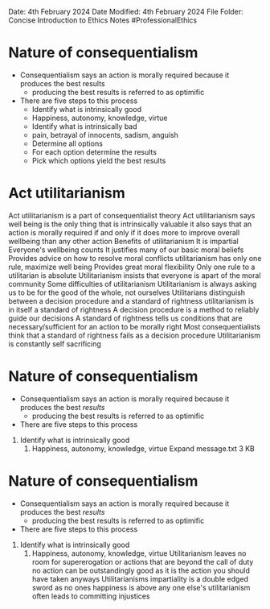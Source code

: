 Date: 4th February 2024
Date Modified: 4th February 2024
File Folder: Concise Introduction to Ethics Notes
#ProfessionalEthics

# Nature of consequentialism
- Consequentialism says an action is morally required because it produces the best results
	- producing the best results is referred to as optimific
- There are five steps to this process
	- Identify what is intrinsically good
	- Happiness, autonomy, knowledge, virtue
	- Identify what is intrinsically bad
	- pain, betrayal of innocents, sadism, anguish
	- Determine all options
	- For each option determine the results
	- Pick which options yield the best results
# Act utilitarianism
Act utilitarianism is a part of consequentialist theory
Act utilitarianism says well being is the only thing that is intrinsically valuable
it also says that an action is morally required if and only if it does more to improve overall wellbeing than any other action
Benefits of utilitarianism
It is impartial
Everyone's wellbeing counts
It justifies many of our basic moral beliefs
Provides advice on how to resolve moral conflicts 
utilitarianism has only one rule, maximize well being
Provides great moral flexibility
Only one rule to a utilitarian is absolute
Utilitarianism insists that everyone is apart of the moral community
Some difficulties of utilitarianism
Utilitarianism is always asking us to be for the good of the whole, not ourselves
Utilitarians distinguish between a decision procedure and a standard of rightness
utilitarianism is in itself a standard of rightness
A decision procedure is a method to reliably guide our decisions
A standard of rightness tells us conditions that are necessary/sufficient for an action to be morally right
Most consequentialists think that a standard of rightness fails as a decision procedure
Utilitarianism is constantly self sacrificing
# Nature of consequentialism
- Consequentialism says an action is morally required because it produces the best *results*
	- producing the best results is referred to as optimific
- There are five steps to this process
1. Identify what is intrinsically good
	1. Happiness, autonomy, knowledge, virtue
Expand
message.txt
3 KB
# Nature of consequentialism
- Consequentialism says an action is morally required because it produces the best *results*
	- producing the best results is referred to as optimific
- There are five steps to this process
1. Identify what is intrinsically good
	1. Happiness, autonomy, knowledge, virtue
Utilitarianism leaves no room for supererogation or actions that are beyond the call of duty
no action can be outstandingly good as it is the action you should have taken anyways
Utilitarianisms impartiality is a double edged sword as no ones happiness is above any one else's
utilitarianism often leads to committing injustices